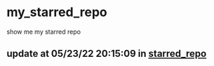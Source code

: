 # my_starred_repo
show me my starred repo

update at 05/23/22 20:15:09 in [starred_repo](./index.html)
---

